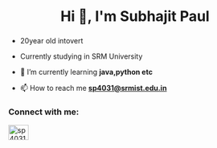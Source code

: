 <h1 align="center">Hi 👋, I'm Subhajit Paul</h1>
<h3 align="center"></h3>

- 20year old intovert

- Currently studying in SRM University

- 🌱 I’m currently learning **java,python etc**

- 📫 How to reach me **sp4031@srmist.edu.in**

<h3 align="left">Connect with me:</h3>
<p align="left">
<a href="https://www.hackerrank.com/sp4031" target="blank"><img align="center" src="https://raw.githubusercontent.com/rahuldkjain/github-profile-readme-generator/master/src/images/icons/Social/hackerrank.svg" alt="sp4031" height="30" width="40" /></a>
</p>
